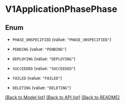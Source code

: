 # V1ApplicationPhasePhase

## Enum


* `PHASE_UNSPECIFIED` (value: `"PHASE_UNSPECIFIED"`)

* `PENDING` (value: `"PENDING"`)

* `DEPLOYING` (value: `"DEPLOYING"`)

* `SUCCEEDED` (value: `"SUCCEEDED"`)

* `FAILED` (value: `"FAILED"`)

* `DELETING` (value: `"DELETING"`)


[[Back to Model list]](../README.md#documentation-for-models) [[Back to API list]](../README.md#documentation-for-api-endpoints) [[Back to README]](../README.md)


